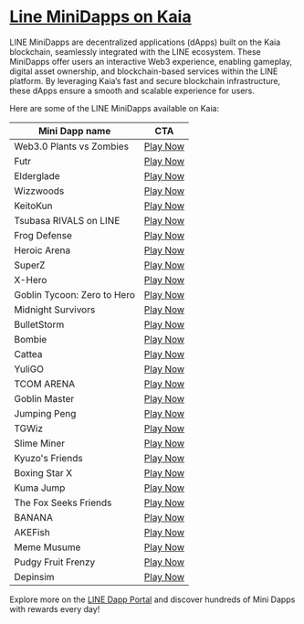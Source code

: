 # [Line MiniDapps on Kaia](https://www.kaia.io/mini-dapps)

LINE MiniDapps are decentralized applications (dApps) built on the Kaia blockchain, seamlessly integrated with the LINE ecosystem. These MiniDapps offer users an interactive Web3 experience, enabling gameplay, digital asset ownership, and blockchain-based services within the LINE platform. By leveraging Kaia’s fast and secure blockchain infrastructure, these dApps ensure a smooth and scalable experience for users.

Here are some of the LINE MiniDapps available on Kaia:  


| Mini Dapp name              | CTA                                                                    |
| --------------------------- | ---------------------------------------------------------------------- |
| Web3.0 Plants vs Zombies    | [Play Now](https://pvz.web3pvz.com/web/)                              |
| Futr                        | [Play Now](https://www.backtothefutr.com/)                            |
| Elderglade                  | [Play Now](https://mobile.elderglade.com/)                            |
| Wizzwoods                   | [Play Now](https://ln-game.wizzwoods.com/)                            |
| KeitoKun                    | [Play Now](https://game.keitokun.com/)                                |
| Tsubasa RIVALS on LINE      | [Play Now](https://web-app.line.tsubasa-rivals.com/)                 |
| Frog Defense                | [Play Now](https://play.frogdefense.io/)                              |
| Heroic Arena                | [Play Now](https://liff.line.me/2006724473-egYwBvpB)                 |
| SuperZ                      | [Play Now](https://superz.superwalk.io/)                              |
| X-Hero                      | [Play Now](https://xheroline.digitalfire.studio/)                     |
| Goblin Tycoon: Zero to Hero | [Play Now](https://goblinline.digitalfire.studio/)                    |
| Midnight Survivors          | [Play Now](https://liff.line.me/2006640650-mJ8bydwe)                 |
| BulletStorm                 | [Play Now](http://bulletstorm.xyz/)                                   |
| Bombie                      | [Play Now](https://bombie.xyz/)                                       |
| Cattea                      | [Play Now](https://liff.line.me/2006725206-9wRWZmEj)                 |
| YuliGO                      | [Play Now](https://kaia.yuliverse.com/)                               |
| TCOM ARENA                  | [Play Now](https://bridge.dappportal.io/dapp/N6788fda5dcf5077c4fd640de)|
| Goblin Master               | [Play Now](https://liff.line.me/2006747054-knWbOzMy)                 |
| Jumping Peng                | [Play Now](https://jumpingpeng.com/)                                  |
| TGWiz                       | [Play Now](https://liff.line.me/2006702774-bDDnYDqe)                 |
| Slime Miner                 | [Play Now](https://liff.line.me/2006760413-ZDj8dYwp)                 |
| Kyuzo's Friends             | [Play Now](https://kyuzosfriends.com/play)                            |
| Boxing Star X               | [Play Now](https://line.me/R/ti/p/@282ndduy)                          |
| Kuma Jump                   | [Play Now](https://liff.line.me/2006738235-3EgMR0oM)                 |
| The Fox Seeks Friends       | [Play Now](https://line.me/R/ti/p/@507hcmlq)                          |
| BANANA                      | [Play Now](https://liff.line.me/2006868971-7k419bK9)                 |
| AKEFish                     | [Play Now](https://liff.line.me/2006888629-b230Perq)                 |
| Meme Musume                 | [Play Now](https://liff.line.me/2006740801-76oYPj23)                 |
| Pudgy Fruit Frenzy          | [Play Now](https://liff.line.me/2006877421-pez1gEXd)                 |
| Depinsim                    | [Play Now](https://liff.line.me/2006903589-zMmbnGWg)                 |

Explore more on the [LINE Dapp Portal](https://www.dappportal.io/) and discover hundreds of Mini Dapps with rewards every day!
